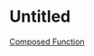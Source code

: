 # Untitled

[Composed Function](Untitled%2013050db864f54dfb8cc0e4b7b8eefaed/Composed%20Function%205fa5d20df7ce479dbef5bcccc8a24fce.md)
